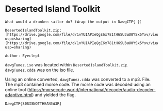 # Deserted Island Toolkit
```
What would a drunken sailor do? (Wrap the output in DawgCTF{ })

DesertedIslandToolkit.zip: [https://drive.google.com/file/d/1vYUIAPIeQgE6x781tH6SU3uU0YSx5Yxv/view?usp=sharing](https://drive.google.com/file/d/1vYUIAPIeQgE6x781tH6SU3uU0YSx5Yxv/view?usp=sharing)

Author: Eyeclept
```

`dawgTunez.iso` was located within `DesertedIslandToolkit.zip`.
`dawgTunez.cdda` was on the iso file.

Using an online converted, `dawgTunez.cdda` was converted to a mp3. File. The mp3 contained morse code. The morse code was decoded using an online tool (https://morsecode.world/international/decoder/audio-decoder-adaptive.html) and yielded the flag.

`DawgCTF{S0SISNOTTHEAN5W3R}`